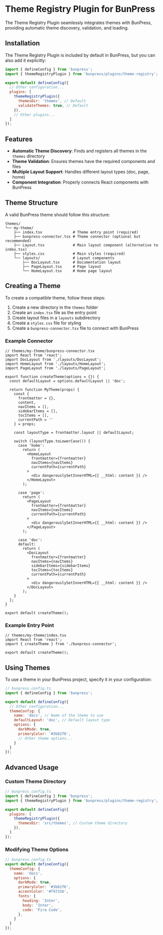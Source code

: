 # Theme Registry Plugin for BunPress

The Theme Registry Plugin seamlessly integrates themes with BunPress, providing automatic theme discovery, validation, and loading.

## Installation

The Theme Registry Plugin is included by default in BunPress, but you can also add it explicitly:

```js
import { defineConfig } from 'bunpress';
import { themeRegistryPlugin } from 'bunpress/plugins/theme-registry';

export default defineConfig({
  // Other configuration...
  plugins: [
    themeRegistryPlugin({
      themesDir: 'themes', // Default
      validateThemes: true, // Default
    }),
    // Other plugins...
  ]
});
```

## Features

- **Automatic Theme Discovery**: Finds and registers all themes in the `themes` directory
- **Theme Validation**: Ensures themes have the required components and files
- **Multiple Layout Support**: Handles different layout types (doc, page, home)
- **Component Integration**: Properly connects React components with BunPress

## Theme Structure

A valid BunPress theme should follow this structure:

```
themes/
└── my-theme/
    ├── index.tsx              # Theme entry point (required)
    ├── bunpress-connector.tsx # Theme connector (optional but recommended)
    ├── Layout.tsx             # Main layout component (alternative to index.tsx)
    ├── styles.css             # Main styles (required)
    └── layouts/               # Layout components
        ├── DocLayout.tsx      # Documentation layout
        ├── PageLayout.tsx     # Page layout
        └── HomeLayout.tsx     # Home page layout
```

## Creating a Theme

To create a compatible theme, follow these steps:

1. Create a new directory in the `themes` folder
2. Create an `index.tsx` file as the entry point
3. Create layout files in a `layouts` subdirectory
4. Create a `styles.css` file for styling
5. Create a `bunpress-connector.tsx` file to connect with BunPress

### Example Connector

```tsx
// themes/my-theme/bunpress-connector.tsx
import React from 'react';
import DocLayout from './layouts/DocLayout';
import HomeLayout from './layouts/HomeLayout';
import PageLayout from './layouts/PageLayout';

export function createTheme(options = {}) {
  const defaultLayout = options.defaultLayout || 'doc';
  
  return function MyTheme(props) {
    const {
      frontmatter = {},
      content,
      navItems = [],
      sidebarItems = [],
      tocItems = [],
      currentPath = ''
    } = props;
    
    const layoutType = frontmatter.layout || defaultLayout;
    
    switch (layoutType.toLowerCase()) {
      case 'home':
        return (
          <HomeLayout 
            frontmatter={frontmatter}
            navItems={navItems}
            currentPath={currentPath}
          >
            <div dangerouslySetInnerHTML={{ __html: content }} />
          </HomeLayout>
        );
        
      case 'page':
        return (
          <PageLayout 
            frontmatter={frontmatter}
            navItems={navItems}
            currentPath={currentPath}
          >
            <div dangerouslySetInnerHTML={{ __html: content }} />
          </PageLayout>
        );
        
      case 'doc':
      default:
        return (
          <DocLayout 
            frontmatter={frontmatter}
            navItems={navItems}
            sidebarItems={sidebarItems}
            tocItems={tocItems}
            currentPath={currentPath}
          >
            <div dangerouslySetInnerHTML={{ __html: content }} />
          </DocLayout>
        );
    }
  };
}

export default createTheme();
```

### Example Entry Point

```tsx
// themes/my-theme/index.tsx
import React from 'react';
import { createTheme } from './bunpress-connector';

export default createTheme();
```

## Using Themes

To use a theme in your BunPress project, specify it in your configuration:

```js
// bunpress.config.ts
import { defineConfig } from 'bunpress';

export default defineConfig({
  // Other configuration...
  themeConfig: {
    name: 'docs', // Name of the theme to use
    defaultLayout: 'doc', // Default layout type
    options: {
      darkMode: true,
      primaryColor: '#3b82f6',
      // Other theme options...
    }
  }
});
```

## Advanced Usage

### Custom Theme Directory

```js
// bunpress.config.ts
import { defineConfig } from 'bunpress';
import { themeRegistryPlugin } from 'bunpress/plugins/theme-registry';

export default defineConfig({
  plugins: [
    themeRegistryPlugin({
      themesDir: 'src/themes', // Custom theme directory
    }),
  ]
});
```

### Modifying Theme Options

```js
// bunpress.config.ts
export default defineConfig({
  themeConfig: {
    name: 'docs',
    options: {
      darkMode: true,
      primaryColor: '#3b82f6',
      accentColor: '#f97316',
      fonts: {
        heading: 'Inter',
        body: 'Inter',
        code: 'Fira Code',
      },
    }
  }
}); 